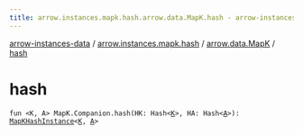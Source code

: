 ```yaml
---
title: arrow.instances.mapk.hash.arrow.data.MapK.hash - arrow-instances-data
---
```


[arrow-instances-data](../../index.html) / [arrow.instances.mapk.hash](../index.html) / [arrow.data.MapK](index.html) / [hash](./hash.html)

# hash

`fun <K, A> MapK.Companion.hash(HK: Hash<`[`K`](hash.html#K)`>, HA: Hash<`[`A`](hash.html#A)`>): `[`MapKHashInstance`](../../arrow.instances/-map-k-hash-instance/index.html)`<`[`K`](hash.html#K)`, `[`A`](hash.html#A)`>`